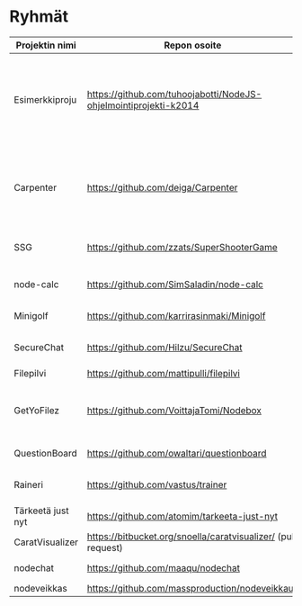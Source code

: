 # Ryhmät

| Projektin nimi     | Repon osoite                                                     | Jäsenet
| ------------------ | ---------------------------------------------------------------- | -------
| Esimerkkiproju     | https://github.com/tuhoojabotti/NodeJS-ohjelmointiprojekti-k2014 | Ville Lahdenvuo (Tuhis), Tony Kovanen (Rase-), Mikko Johansson (mellowi)
| Carpenter          | https://github.com/deiga/Carpenter                               | Timo Sand (deiga), Sami Lunnamo (Taxus), Joonas Magnússon (Th0ra)
| SSG                | https://github.com/zzats/SuperShooterGame                        | Ville Heikkinen (zzats)
| node-calc          | https://github.com/SimSaladin/node-calc                          | Samuli Thomasson (SimSaladin)
| Minigolf           | https://github.com/karrirasinmaki/Minigolf                       | Karri Rasinmäki
| SecureChat         | https://github.com/Hilzu/SecureChat                              | Santeri Hiltunen (Hilzu)
| Filepilvi          | https://github.com/mattipulli/filepilvi                          | Matti Pulli
| GetYoFilez         | https://github.com/VoittajaTomi/Nodebox                          | Tomi Boehm (VoittajaTomi), Andreas Niskanen (ydna-)
| QuestionBoard      | https://github.com/owaltari/questionboard                        | Otto Waltari (otto_)
| Raineri            | https://github.com/vastus/trainer                                | Juho Hautala, Elias, Nygren, Joni Salmi
| Tärkeetä just nyt  | https://github.com/atomim/tarkeeta-just-nyt                      | Olavi Lintumäki
| CaratVisualizer    | https://bitbucket.org/snoella/caratvisualizer/ (pull request)    | Ella Peltonen (snorri)
| nodechat           | https://github.com/maaqu/nodechat                                | Markus Jantunen
| nodeveikkas        | https://github.com/massproduction/nodeveikkaus                   | Panu Klemola
